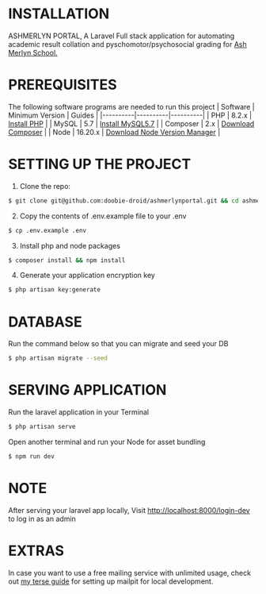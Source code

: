 # INSTALLATION
ASHMERLYN PORTAL, A Laravel Full stack application for automating academic result collation and pyschomotor/psychosocial grading for [Ash Merlyn School.](https://ashmerlynintsch.com/)

# PREREQUISITES
The following software programs are needed to run this project
| Software | Minimum Version | Guides |
|----------|----------|----------|
| PHP | 8.2.x | [Install PHP](https://discussions.eramba.org/t/php8-2-update-source-code-installs/3093) |
| MySQL | 5.7 | [Install MySQL5.7](https://medium.com/@lesliedouglas23/how-to-install-mysql-5-0-on-ubuntu-20-04-or-later-4d27de464eef) |
| Composer | 2.x | [Download Composer](https://getcomposer.org/download/) |
| Node | 16.20.x | [Download Node Version Manager](https://monovm.com/blog/install-nvm-on-ubuntu/) |

# SETTING UP THE PROJECT
1. Clone the repo:

```bash
$ git clone git@github.com:doobie-droid/ashmerlynportal.git && cd ashmerlynportal
```
2. Copy the contents of .env.example file to your .env

```bash
$ cp .env.example .env
```
3. Install php  and node packages

```bash
$ composer install && npm install
```

4. Generate your application encryption key

```bash
$ php artisan key:generate
```

# DATABASE
Run the command below so that you can migrate and seed your DB

```bash
$ php artisan migrate --seed
```

# SERVING APPLICATION
Run the laravel application in your Terminal
```bash
$ php artisan serve
```
Open another terminal and run your Node for asset bundling
```bash
$ npm run dev
```

# NOTE
After serving your laravel app locally, Visit [http://localhost:8000/login-dev](http://localhost:8000/admin/user/login-dev) to log in as an admin

# EXTRAS
In case you want to use a free mailing service with unlimited usage, check out [my terse guide](https://medium.com/@lesliedouglas23/how-to-set-up-mailpit-on-ubuntu-wsl-541778d13fd1) for setting up mailpit for local development.
